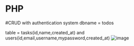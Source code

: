 # PHP
#CRUD with authentication system
dbname = todos

table = tasks(id,name,created_at) and  users(id,email,username,mypassword,created_at)
![image](https://user-images.githubusercontent.com/72923118/213900355-42f00a6c-4754-4d37-9743-26c6e1b4b63c.png)
